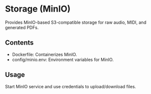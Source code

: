 # Storage (MinIO)
Provides MinIO-based S3-compatible storage for raw audio, MIDI, and generated PDFs.

## Contents
- Dockerfile: Containerizes MinIO.
- config/minio.env: Environment variables for MinIO.

## Usage
Start MinIO service and use credentials to upload/download files.
